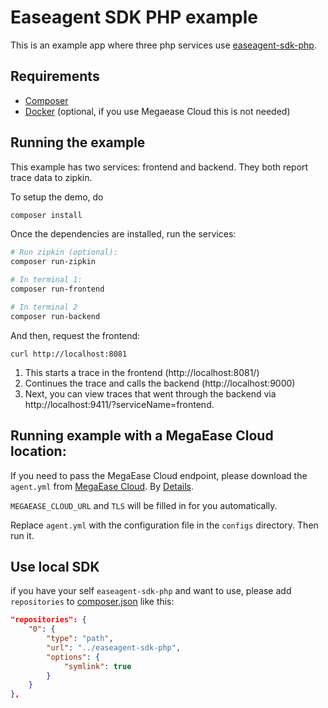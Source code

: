 # Easeagent SDK PHP example
This is an example app where three php services use [easeagent-sdk-php](https://github.com/megaease/easeagent-sdk-php).

## Requirements
- [Composer](https://getcomposer.org/doc/00-intro.md#installation-linux-unix-osx)
- [Docker](https://docs.docker.com/engine/installation/) (optional, if you use Megaease Cloud this is not needed)

## Running the example

This example has two services: frontend and backend. They both report trace data to zipkin.

To setup the demo, do

```bash
composer install
```

Once the dependencies are installed, run the services:

```bash
# Run zipkin (optional):
composer run-zipkin

# In terminal 1:
composer run-frontend

# In terminal 2
composer run-backend

```

And then, request the frontend:
 
```
curl http://localhost:8081
```

1. This starts a trace in the frontend (http://localhost:8081/)
2. Continues the trace and calls the backend (http://localhost:9000)
3. Next, you can view traces that went through the backend via http://localhost:9411/?serviceName=frontend.


## Running example with a MegaEase Cloud location:

If you need to pass the MegaEase Cloud endpoint, please download the `agent.yml` from [MegaEase Cloud](https://cloud.megaease.com/). By [Details](https://github.com/megaease/easeagent-sdk-php/blob/main/doc/megaease-cloud-config.md#third-about-megaease-cloud).

`MEGAEASE_CLOUD_URL` and `TLS` will be filled in for you automatically.

Replace `agent.yml` with the configuration file in the `configs` directory. Then run it.

## Use local SDK

if you have your self `easeagent-sdk-php` and want to use, please add `repositories` to [composer.json](./composer.json) like this:

```json
"repositories": {
    "0": {
        "type": "path",
        "url": "../easeagent-sdk-php",
        "options": {
            "symlink": true
        }
    }
},
```
